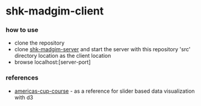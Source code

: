 # shk-madgim-client

### how to use

- clone the repository
- clone [shk-madgim-server] and start the server with this repository 'src' directory location as the client location
- browse localhost:[server-port]

### references

- [americas-cup-course] - as a reference for slider based data visualization with d3

[//]:#

[shk-madgim-server]: <http://https://github.com/SBD580/shk-madgim-server>
[americas-cup-course]: <http://www.nytimes.com/interactive/2013/09/25/sports/americas-cup-course.html?_r=0>